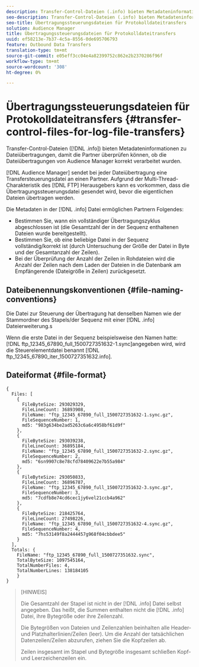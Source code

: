 ```yaml
---
description: Transfer-Control-Dateien (.info) bieten Metadateninformationen zu Dateiübertragungen, damit die Partner überprüfen können, ob die Dateiübertragungen von Audience Manager korrekt verarbeitet wurden.
seo-description: Transfer-Control-Dateien (.info) bieten Metadateninformationen zu Dateiübertragungen, damit die Partner überprüfen können, ob die Dateiübertragungen von Audience Manager korrekt verarbeitet wurden.
seo-title: Übertragungssteuerungsdateien für Protokolldateitransfers
solution: Audience Manager
title: Übertragungssteuerungsdateien für Protokolldateitransfers
uuid: ef58213e-7b37-4c5a-8556-0de695706793
feature: Outbound Data Transfers
translation-type: tm+mt
source-git-commit: e05eff3cc04e4a82399752c862e2b2370286f96f
workflow-type: tm+mt
source-wordcount: '308'
ht-degree: 0%

---
```



# Übertragungssteuerungsdateien für Protokolldateitransfers {#transfer-control-files-for-log-file-transfers}

Transfer-Control-Dateien ([!DNL .info]) bieten Metadateninformationen zu Dateiübertragungen, damit die Partner überprüfen können, ob die Dateiübertragungen von Audience Manager korrekt verarbeitet wurden.

[!DNL Audience Manager] sendet bei jeder Dateiübertragung eine Transfersteuerungsdatei an einen Partner. Aufgrund der Multi-Thread-Charakteristik des [!DNL FTP] Herausgebers kann es vorkommen, dass die Übertragungssteuerungsdatei gesendet wird, bevor die eigentlichen Dateien übertragen werden.

Die Metadaten in der [!DNL .info] Datei ermöglichen Partnern Folgendes:

* Bestimmen Sie, wann ein vollständiger Übertragungszyklus abgeschlossen ist (die Gesamtzahl der in der Sequenz enthaltenen Dateien wurde bereitgestellt).
* Bestimmen Sie, ob eine beliebige Datei in der Sequenz vollständig/korrekt ist (durch Untersuchung der Größe der Datei in Byte und der Gesamtanzahl der Zeilen).
* Bei der Überprüfung der Anzahl der Zeilen in Rohdateien wird die Anzahl der Zeilen nach dem Laden der Dateien in die Datenbank am Empfängerende (Dateigröße in Zeilen) zurückgesetzt.

## Dateibenennungskonventionen {#file-naming-conventions}

Die Datei zur Steuerung der Übertragung hat denselben Namen wie der Stammordner des Stapels/der Sequenz mit einer [!DNL .info] Dateierweiterung.s

Wenn die erste Datei in der Sequenz beispielsweise den Namen hatte: [!DNL ftp_12345_67890_full_1500727351632-1.sync]angegeben wird, wird die Steuerelementdatei benannt [!DNL ftp_12345_67890_iter_1500727351632.info].

## Dateiformat {#file-format}

```
{
  Files: [
    {
      FileByteSize: 293029329,
      FileLineCount: 36893908,
      FileName: "ftp_12345_67890_full_1500727351632-1.sync.gz",
      FileSequenceNumber: 1,
      md5: "983g634be2ad5263c6a6c4958bf61d9f"
    },
    {
      FileByteSize: 293039238,
      FileLineCount: 36895184,
      FileName: "ftp_12345_67890_full_1500727351632-2.sync.gz",
      FileSequenceNumber: 2,
      md5: "6sn9907c8e78cfd78409622e7b55a984"
    },
    {
      FileByteSize: 293050833,
      FileLineCount: 36896787,
      FileName: "ftp_12345_67890_full_1500727351632-3.sync.gz",
      FileSequenceNumber: 3,
      md5: "7cdfb8e74cd6cec1jy6vel21ccb4a962"
    },
    {
      FileByteSize: 218425764,
      FileLineCount: 27498226,
      FileName: "ftp_12345_67890_full_1500727351632-4.sync.gz",
      FileSequenceNumber: 4,
      md5: "7hs53149f8a2444457g968f04cbbdee5"
    }
  ],
  Totals: {
    FileName: "ftp_12345_67890_full_1500727351632.sync",
    TotalByteSize: 1097545164,
    TotalNumberFiles: 4,
    TotalNumberLines: 138184105
    }
}
```

>[HINWEIS]
>
> Die Gesamtzahl der Stapel ist nicht in der [!DNL .info] Datei selbst angegeben. Das heißt, die Summen enthalten nicht die [!DNL .info] Datei, ihre Bytegröße oder ihre Zeilenzahl.
>
> Die Bytegrößen von Dateien und Zeilenzahlen beinhalten alle Header- und Platzhalterlinien/Zeilen (leer). Um die Anzahl der tatsächlichen Datenzeilen/Zeilen abzurufen, ziehen Sie die Kopfzeilen ab.
>
> Zeilen insgesamt im Stapel und Bytegröße insgesamt schließen Kopf- und Leerzeichenzeilen ein.